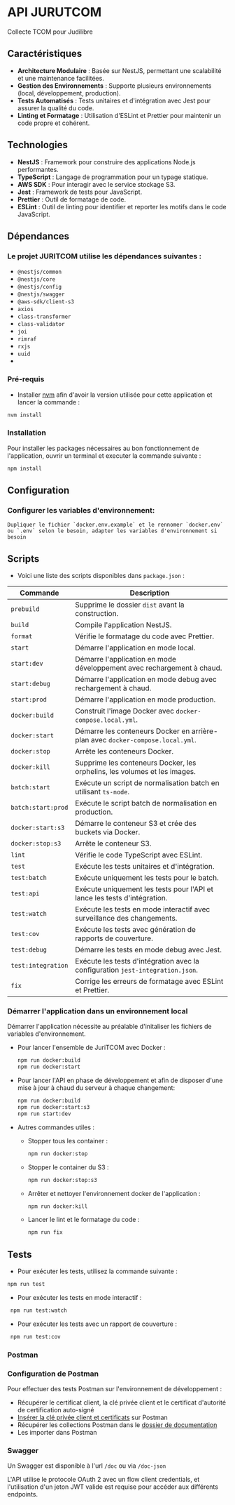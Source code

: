 # API JURUTCOM
Collecte TCOM pour Judilibre

## Caractéristiques

- **Architecture Modulaire** : Basée sur NestJS, permettant une scalabilité et une maintenance facilitées.
- **Gestion des Environnements** : Supporte plusieurs environnements (local, développement, production).
- **Tests Automatisés** : Tests unitaires et d'intégration avec Jest pour assurer la qualité du code.
- **Linting et Formatage** : Utilisation d'ESLint et Prettier pour maintenir un code propre et cohérent.

## Technologies

- **NestJS** : Framework pour construire des applications Node.js performantes.
- **TypeScript** : Langage de programmation pour un typage statique.
- **AWS SDK** : Pour interagir avec le service stockage S3.
- **Jest** : Framework de tests pour JavaScript.
- **Prettier** : Outil de formatage de code.
- **ESLint** : Outil de linting pour identifier et reporter les motifs dans le code JavaScript.

## Dépendances
### Le projet JURITCOM utilise les dépendances suivantes :
- `@nestjs/common`
- `@nestjs/core`
- `@nestjs/config`
- `@nestjs/swagger`
- `@aws-sdk/client-s3`
- `axios`
- `class-transformer`
- `class-validator`
- `joi`
- `rimraf`
- `rxjs`
- `uuid`
-
### Pré-requis

- Installer [nvm](https://github.com/nvm-sh/nvm) afin d'avoir la version utilisée pour cette application et lancer la commande :

```bash
nvm install
```

### Installation

Pour installer les packages nécessaires au bon fonctionnement de l'application, ouvrir un terminal et executer la commande suivante :

```bash
npm install
```
## Configuration
### Configurer les variables d'environnement:

    Dupliquer le fichier `docker.env.example` et le rennomer `docker.env` ou `.env` selon le besoin, adapter les variables d'environnement si besoin


## Scripts
-   Voici une liste des scripts disponibles dans `package.json` :

| Commande           | Description                                                                                   |
|--------------------|-----------------------------------------------------------------------------------------------|
| `prebuild`         | Supprime le dossier `dist` avant la construction.                                              |
| `build`            | Compile l'application NestJS.                                                                  |
| `format`           | Vérifie le formatage du code avec Prettier.                                                    |
| `start`            | Démarre l'application en mode local.                                                           |
| `start:dev`        | Démarre l'application en mode développement avec rechargement à chaud.                         |
| `start:debug`      | Démarre l'application en mode debug avec rechargement à chaud.                                 |
| `start:prod`       | Démarre l'application en mode production.                                                      |
| `docker:build`     | Construit l'image Docker avec `docker-compose.local.yml`.                                       |
| `docker:start`     | Démarre les conteneurs Docker en arrière-plan avec `docker-compose.local.yml`.                  |
| `docker:stop`      | Arrête les conteneurs Docker.                                                                  |
| `docker:kill`      | Supprime les conteneurs Docker, les orphelins, les volumes et les images.                      |
| `batch:start`      | Exécute un script de normalisation batch en utilisant `ts-node`.                                |
| `batch:start:prod` | Exécute le script batch de normalisation en production.                                         |
| `docker:start:s3`  | Démarre le conteneur S3 et crée des buckets via Docker.                                         |
| `docker:stop:s3`   | Arrête le conteneur S3.                                                                        |
| `lint`             | Vérifie le code TypeScript avec ESLint.                                                        |
| `test`             | Exécute les tests unitaires et d'intégration.                                                  |
| `test:batch`       | Exécute uniquement les tests pour le batch.                                                    |
| `test:api`         | Exécute uniquement les tests pour l'API et lance les tests d'intégration.                      |
| `test:watch`       | Exécute les tests en mode interactif avec surveillance des changements.                        |
| `test:cov`         | Exécute les tests avec génération de rapports de couverture.                                   |
| `test:debug`       | Démarre les tests en mode debug avec Jest.                                                     |
| `test:integration` | Exécute les tests d'intégration avec la configuration `jest-integration.json`.                  |
| `fix`              | Corrige les erreurs de formatage avec ESLint et Prettier.                                      |


### Démarrer l'application dans un environnement local

Démarrer l'application nécessite au préalable d'initaliser les fichiers de variables d'environnement.

- Pour lancer l'ensemble de JuriTCOM avec Docker :

  ```bash
  npm run docker:build
  npm run docker:start
  ```

- Pour lancer l'API en phase de développement et afin de disposer d'une mise à jour à chaud du serveur à chaque changement:

  ```bash
  npm run docker:build
  npm run docker:start:s3
  npm run start:dev
  ```

- Autres commandes utiles :
    - Stopper tous les container :
      ```bash
      npm run docker:stop
      ```
    - Stopper le container du S3 :
      ```bash
      npm run docker:stop:s3
      ```
    - Arrêter et nettoyer l'environnement docker de l'application :
      ```bash
      npm run docker:kill
      ```
    - Lancer le lint et le formatage du code :
      ```bash
      npm run fix

## Tests
- Pour exécuter les tests, utilisez la commande suivante :

```bash
npm run test
```

- Pour exécuter les tests en mode interactif :

```bash
 npm run test:watch 
 ```

- Pour exécuter les tests avec un rapport de couverture :

```bash
 npm run test:cov 
 ```

### Postman

### Configuration de Postman

Pour effectuer des tests Postman sur l'environnement de développement :

- Récupérer le certificat client, la clé privée client et le certificat d'autorité de certification auto-signé
- [Insérer la clé privée client et certificats](https://learning.postman.com/docs/sending-requests/certificates/) sur Postman
- Récupérer les collections Postman dans le [dossier de documentation](documentation/postman/README.md)
- Les importer dans Postman

### Swagger

Un Swagger est disponible à l'url `/doc` ou via `/doc-json`

L'API utilise le protocole OAuth 2 avec un flow client credentials, et l'utilisation d'un jeton JWT valide est requise pour accéder aux différents endpoints.
